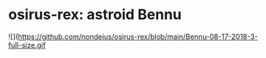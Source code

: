 # osirus-rex: astroid Bennu
![](https://github.com/nondejus/osirus-rex/blob/main/Bennu-08-17-2018-3-full-size.gif

